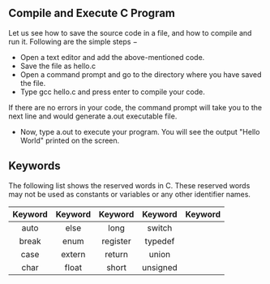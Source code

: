 ## Compile and Execute C Program
Let us see how to save the source code in a file, and how to compile and run it. 
Following are the simple steps −

- Open a text editor and add the above-mentioned code.
- Save the file as hello.c
- Open a command prompt and go to the directory where you have saved the file.
- Type gcc hello.c and press enter to compile your code.

If there are no errors in your code, the command prompt will take you to the next line and would generate a.out executable file.

- Now, type a.out to execute your program.
You will see the output "Hello World" printed on the screen.


## Keywords

The following list shows the reserved words in C. These reserved words may not be used as constants or variables or any other identifier names.


|  Keyword  |  Keyword  |  Keyword  |  Keyword  |  Keyword |
|:---------:|:---------:|:---------:|:---------:|:--------:|
|    auto   |    else   |    long   |  switch   |	   |
|   break   |    enum   | register  |  typedef  |	   |
|    case   |   extern  |  return   |   union   |	   |
|    char   |   float   |   short   | unsigned  |	   |

